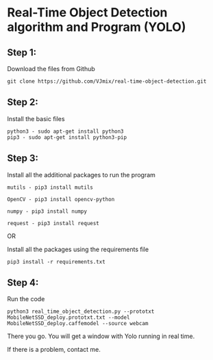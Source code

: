# Real-Time Object Detection algorithm and Program (YOLO)

## Step 1:
 Download the files from Github
  ```
  git clone https://github.com/VJmix/real-time-object-detection.git
  ```
## Step 2:
 Install the basic files
  ```
  python3 - sudo apt-get install python3
  pip3 - sudo apt-get install python3-pip
  ```
## Step 3:
 Install all the additional packages to run the program
  ```
  mutils - pip3 install mutils

  OpenCV - pip3 install opencv-python

  numpy - pip3 install numpy

  request - pip3 install request
  ```
 OR

  Install all the packages using the requirements file
  ```
  pip3 install -r requirements.txt
  ```
## Step 4:
 Run the code
  ```
  python3 real_time_object_detection.py --prototxt MobileNetSSD_deploy.prototxt.txt --model MobileNetSSD_deploy.caffemodel --source webcam
  ```
There you go. You will get a window with Yolo running in real time.

If there is a problem, contact me.

